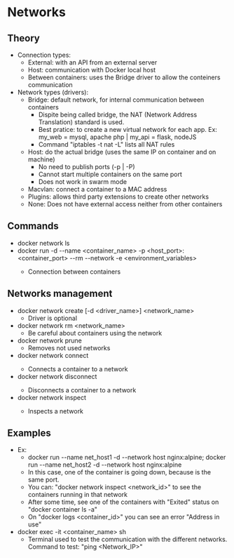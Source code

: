 # Networks

## Theory
- Connection types:
  - External: with an API from an external server
  - Host: communication with Docker local host
  - Between containers: uses the Bridge driver to allow the conteiners communication
- Network types (drivers):
  - Bridge: default network, for internal communication between containers
    - Dispite being called bridge, the NAT (Network Address Translation) standard is used.
    - Best pratice: to create a new virtual network for each app. Ex: my_web = mysql, apache php | my_api = flask, nodeJS
    - Command "iptables -t nat -L" lists all NAT rules
  - Host: do the actual bridge (uses the same IP on container and on machine)
    - No need to publish ports (-p | -P)
    - Cannot start multiple containers on the same port
    - Does not work in swarm mode 
  - Macvlan: connect a container to a MAC address
  - Plugins: allows third party extensions to create other networks
  - None: Does not have external access neither from other containers

## Commands
- docker network ls
- docker run -d --name <container_name> -p <host_port>:<container_port> --rm --network <networkname> -e <environment_variables>
  - Connection between containers

## Networks management
- docker network create [-d <driver_name>] <network_name> 
  - Driver is optional
- docker network rm <network_name>
  - Be careful about containers using the network
- docker network prune
  - Removes not used networks
- docker network connect <network> <container>
  - Connects a container to a network
- docker network disconnect <network> <container>
  - Disconnects a container to a network
- docker network inspect <network>
  - Inspects a network


## Examples
- Ex: 
  - docker run --name net_host1 -d --network host nginx:alpine; docker run --name net_host2 -d --network host nginx:alpine  
  - In this case, one of the container is going down, because is the same port.
  - You can: "docker network inspect <network_id>" to see the containers running in that network
  - After some time, see one of the containers with "Exited" status on "docker container ls -a"
  - On "docker logs <container_id>" you can see an error "Address in use"
- docker exec -it <container_name> sh 
  - Terminal used to test the communication with the different networks. Command to test: "ping <Network_IP>"
